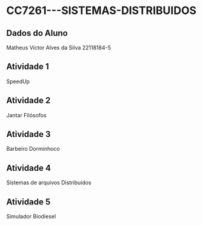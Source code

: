 # CC7261---SISTEMAS-DISTRIBUIDOS

## Dados do Aluno
Matheus Victor Alves da Silva
22118184-5

## Atividade 1
SpeedUp

## Atividade 2
Jantar Filósofos

## Atividade 3
Barbeiro Dorminhoco

## Atividade 4
Sistemas de arquivos Distribuídos

## Atividade 5
Simulador Biodiesel

